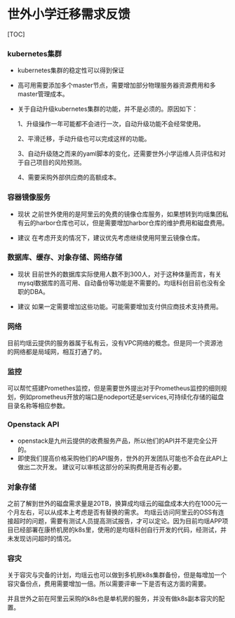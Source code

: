 # 世外小学迁移需求反馈

[TOC]

### kubernetes集群

- kubernetes集群的稳定性可以得到保证

- 高可用需要添加多个master节点，需要增加部分物理服务器资源费用和多master管理成本。

- 关于自动升级kubernetes集群的功能，并不是必须的。原因如下：

  1、升级操作一年可能都不会进行一次，自动升级功能不会经常使用。

  2、平滑迁移，手动升级也可以完成这样的功能。

  3、自动升级随之而来的yaml脚本的变化，还需要世外小学运维人员评估和对于自己项目的风险预测。

  4、需要采购外部供应商的高额成本。

### 容器镜像服务

- 现状
  之前世外使用的是阿里云的免费的镜像仓库服务，如果想转到均瑶集团私有云的harbor仓库也可以，但是需要增加harbor仓库的维护费用和磁盘费用。

- 建议
  在考虑开支的情况下，建议优先考虑继续使用阿里云镜像仓库。

### 数据库、缓存、对象存储、网络存储

- 现状
  目前世外的数据库实际使用人数不到300人，对于这种体量而言，有关mysql数据库的高可用、自动备份等功能是不需要的。均瑶科创目前也没有全职的DBA。

- 建议
  如果一定需要增加这些功能。可能需要增加支付供应商技术支持费用。

### 网络

目前均瑶云提供的服务器属于私有云，没有VPC网络的概念。但是同一个资源池的网络都是局域网，相互打通了的。

### 监控

可以帮忙搭建Promethes监控，但是需要世外提出对于Prometheus监控的细则规划，例如prometheus开放的端口是nodeport还是services,可持续化存储的磁盘目录名称等相应参数。

### Openstack API

- openstack是九州云提供的收费服务产品，所以他们的API并不是完全公开的。
- 即使我们提高价格采购他们的API服务，世外的开发团队可能也不会在此API上做出二次开发。
建议可以审核这部分的采购费用是否有必要。

### 对象存储

之前了解到世外的磁盘需求量是20TB，换算成均瑶云的磁盘成本大约在1000元一个月左右，可以从成本上考虑是否有替换的需求。
均瑶云访问阿里云的OSS有连接超时的问题，需要有测试人员提高测试报告，才可以定论。因为目前均瑶APP项目已经部署在康桥机房的k8s里，使用的是均瑶科创自行开发的代码，经测试，并未发现访问超时的情况。

### 容灾

关于容灾与灾备的计划，均瑶云也可以做到多机房k8s集群备份，但是每增加一个容灾备份点，费用需要增加一倍。所以需要评审一下是否有这方面的需要。

并且世外之前在阿里云采购的k8s也是单机房的服务，并没有做k8s副本容灾的配置。



